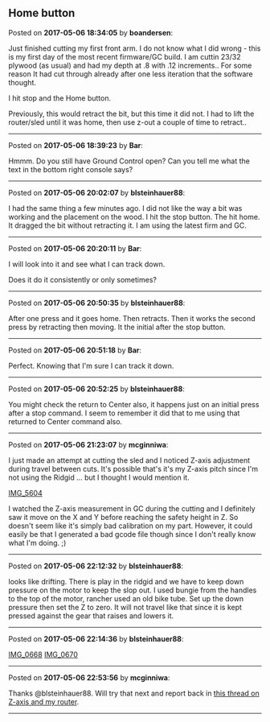 ## Home button
Posted on **2017-05-06 18:34:05** by **boandersen**:

Just finished cutting my first front arm. I do not know what I did wrong - this is my first day of the most recent firmware/GC build. I am cuttin 23/32 plywood (as usual) and had my depth at .8 with .12 increments.. For some reason It had cut through already after one less iteration that the software thought. 

I hit stop and the Home button. 

Previously, this would retract the bit, but this time it did not. I had to lift the router/sled until it was home, then use z-out a couple of time to retract..

---

Posted on **2017-05-06 18:39:23** by **Bar**:

Hmmm. Do you still have Ground Control open? Can you tell me what the text in the bottom right console says?

---

Posted on **2017-05-06 20:02:07** by **blsteinhauer88**:

I had the same thing a few minutes ago. I did not like the way a bit was working and the placement on the wood. I hit the stop button. The hit home. It dragged the bit without retracting it. I am using the latest firm and GC.

---

Posted on **2017-05-06 20:20:11** by **Bar**:

I will look into it and see what I can track down.



Does it do it consistently or only sometimes?

---

Posted on **2017-05-06 20:50:35** by **blsteinhauer88**:

After one press and it goes home. Then retracts. Then it works the second press by retracting then moving. It the initial after the stop button.

---

Posted on **2017-05-06 20:51:18** by **Bar**:

Perfect. Knowing that I'm sure I can track it down.

---

Posted on **2017-05-06 20:52:25** by **blsteinhauer88**:

You might check the return to Center also, it happens just on an initial press after a stop command. I seem to remember it did that to me using that returned to Center command also.

---

Posted on **2017-05-06 21:23:07** by **mcginniwa**:

I just made an attempt at cutting the sled and I noticed Z-axis adjustment during travel between cuts. It's possible that's it's my Z-axis pitch since I'm not using the Ridgid ... but I thought I would mention it.



 [IMG_5604](../../images/UA/g0/UAg0_img_5604.jpg.jpg) 



I watched the Z-axis measurement in GC during the cutting and I definitely saw it move on the X and Y before reaching the safety height in Z. So doesn't seem like it's simply bad calibration on my part. However, it could easily be that I generated a bad gcode file though since I don't really know what I'm doing. ;)

---

Posted on **2017-05-06 22:12:32** by **blsteinhauer88**:

looks like drifting.  There is play in the ridgid and we have to keep down pressure on the motor to keep the slop out.  I used bungie from the handles to the top of the motor, rancher used an old bike tube.  Set up the down pressure then set the Z to zero.  It will not travel like that since it is kept pressed against the gear that raises and lowers it.

---

Posted on **2017-05-06 22:14:36** by **blsteinhauer88**:

[IMG_0668](../../images/q1/I7/q1I7_img_0668.jpg.jpg) [IMG_0670](../../images/dW/P5/dWP5_img_0670.jpg.jpg)

---

Posted on **2017-05-06 22:53:56** by **mcginniwa**:

Thanks @blsteinhauer88. Will try that next and report back in [this thread on Z-axis and my router](http://www.maslowcnc.com/forums/#!/hardware-issues:bosch-gof-1600-ce-z-axisde).

---

